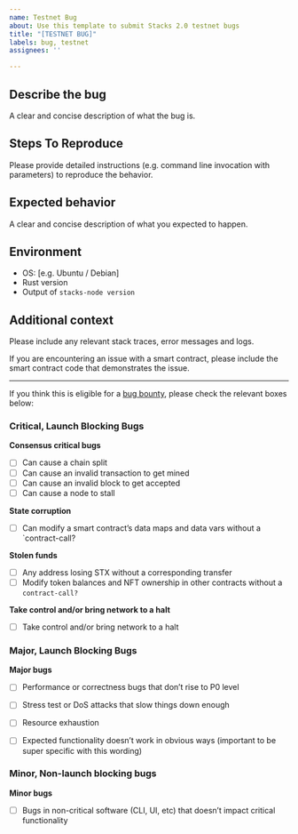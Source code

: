 ```yaml
---
name: Testnet Bug
about: Use this template to submit Stacks 2.0 testnet bugs
title: "[TESTNET BUG]"
labels: bug, testnet
assignees: ''

---
```


## Describe the bug

A clear and concise description of what the bug is.

## Steps To Reproduce

Please provide detailed instructions (e.g. command line invocation with parameters) to reproduce the behavior.

## Expected behavior

A clear and concise description of what you expected to happen.

## Environment

 - OS: [e.g. Ubuntu / Debian]
 - Rust version
 - Output of `stacks-node version`

## Additional context

Please include any relevant stack traces, error messages and logs.

If you are encountering an issue with a smart contract, please include the smart contract code
that demonstrates the issue.

----

If you think this is eligible for a [bug bounty](https://testnet.blockstack.org/bounties), please check the relevant boxes below:

### Critical, Launch Blocking Bugs
**Consensus critical bugs**
- [ ] Can cause a chain split
- [ ] Can cause an invalid transaction to get mined
- [ ] Can cause an invalid block to get accepted
- [ ] Can cause a node to stall

**State corruption**
- [ ] Can modify a smart contract’s data maps and data vars without a `contract-call?

**Stolen funds**
- [ ] Any address losing STX without a corresponding transfer
- [ ] Modify token balances and NFT ownership in other contracts without a `contract-call?`

**Take control and/or bring network to a halt**
- [ ] Take control and/or bring network to a halt

### Major, Launch Blocking Bugs
**Major bugs**
- [ ] Performance or correctness bugs that don’t rise to P0 level
- [ ] Stress test or DoS attacks that slow things down enough
- [ ] Resource exhaustion
- [ ] Expected functionality doesn’t work in obvious ways (important to be super specific with this wording)


### Minor, Non-launch blocking bugs
**Minor bugs**
- [ ] Bugs in non-critical software (CLI, UI, etc) that doesn’t impact critical functionality
